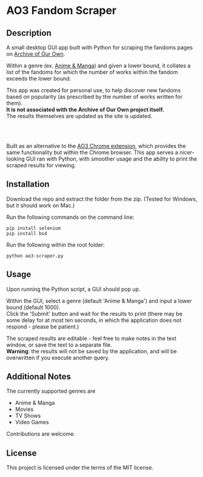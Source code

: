 # AO3 Fandom Scraper


## Description
A small desktop GUI app built with Python for scraping the fandoms pages on [Archive of Our Own](https://archiveofourown.org/).

Within a genre (ex. [Anime & Manga](https://archiveofourown.org/media/Anime%20*a*%20Manga/fandoms)) and given a lower bound, it collates a list of the fandoms for which the number of works within the fandom exceeds the lower bound.

This app was created for personal use, to help discover new fandoms based on popularity (as prescribed by the number of works written for them).
<br /><strong>It is not associated with the Archive of Our Own project itself.</strong>
<br />The results themselves are updated as the site is updated.

<br /><br />

Built as an alternative to the [AO3 Chrome extension](https://github.com/tiangela1027/AO3-Chrome-Extension), which provides the same functionality but within the Chrome browser. This app serves a nicer-looking GUI ran with Python, with smoother usage and the ability to print the scraped results for viewing.

## Installation

Download the repo and extract the folder from the zip. (Tested for Windows, but it should work on Mac.)

Run the following commands on the command line:
<br />
```
pip install selenium
pip install bs4
```

Run the following within the root folder:
<br />
```
python ao3-scraper.py
```

## Usage

Upon running the Python script, a GUI should pop up.

Within the GUI, select a genre (default 'Anime & Manga') and input a lower bound (default 1000).
<br />Click the 'Submit' button and wait for the results to print (there may be some delay for at most ten seconds, in which the application does not respond - please be patient.)

The scraped results are editable - feel free to make notes in the text window, or save the text to a separate file.
<br /><strong>Warning</strong>: the results will not be saved by the application, and will be overwritten if you execute another query.

## Additional Notes

The currently supported genres are 
- Anime & Manga
- Movies
- TV Shows
- Video Games

Contributions are welcome.

## License

This project is licensed under the terms of the MIT license.
